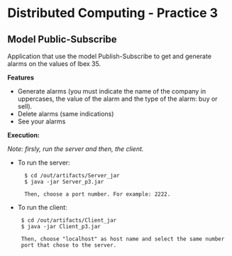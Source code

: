 # Distributed Computing - Practice 3
 
 ## Model Public-Subscribe
 
 Application that use the model Publish-Subscribe to get and generate alarms on the values of Ibex 35.

 **Features**
- Generate alarms (you must indicate the name of the company in uppercases, the value of the alarm and the type of the alarm: buy or sell).
- Delete alarms (same indications)
- See your alarms 
 
 **Execution:**
 
 *Note: firsly, run the server and then, the client.* 
 
 
 - To run the server:
     
         $ cd /out/artifacts/Server_jar
         $ java -jar Server_p3.jar
         
         Then, choose a port number. For example: 2222.

 - To run the client:
    
        $ cd /out/artifacts/Client_jar
        $ java -jar Client_p3.jar
        
        Then, choose "localhost" as host name and select the same number
        port that chose to the server.
